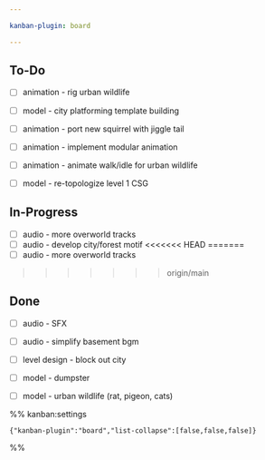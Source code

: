 ```yaml
---

kanban-plugin: board

---
```


## To-Do

- [ ] animation - rig urban wildlife
- [ ] model - city platforming template building
- [ ] animation - port new squirrel with jiggle tail
- [ ] animation - implement modular animation
- [ ] animation - animate walk/idle for urban wildlife
- [ ] model - re-topologize level 1 CSG


## In-Progress

- [ ] audio - more overworld tracks
- [ ] audio - develop city/forest motif
<<<<<<< HEAD
=======
- [ ] audio - more overworld tracks
>>>>>>> origin/main


## Done

- [ ] audio - SFX
- [ ] audio - simplify basement bgm
- [ ] level design - block out city
- [ ] model - dumpster
- [ ] model - urban wildlife (rat, pigeon, cats)




%% kanban:settings
```
{"kanban-plugin":"board","list-collapse":[false,false,false]}
```
%%